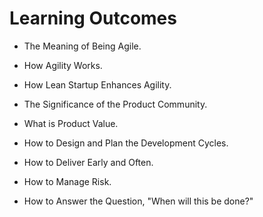 # Learning Outcomes

* The Meaning of Being Agile.

* How Agility Works.

* How Lean Startup Enhances Agility.

* The Significance of the Product Community.

* What is Product Value.

* How to Design and Plan the Development Cycles.

* How to Deliver Early and Often.

* How to Manage Risk.

* How to Answer the Question, "When will this be done?"
